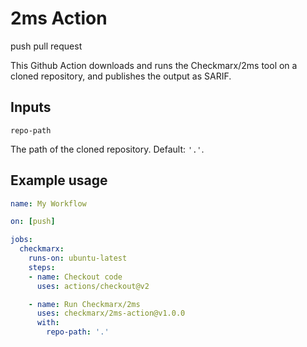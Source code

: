 # 2ms Action

push
pull request

This Github Action downloads and runs the Checkmarx/2ms tool on a cloned repository, and publishes the output as SARIF.

## Inputs

`repo-path`

The path of the cloned repository. Default: `'.'`.

## Example usage

```yml
name: My Workflow

on: [push]

jobs:
  checkmarx:
    runs-on: ubuntu-latest
    steps:
    - name: Checkout code
      uses: actions/checkout@v2

    - name: Run Checkmarx/2ms
      uses: checkmarx/2ms-action@v1.0.0
      with:
        repo-path: '.'
```
